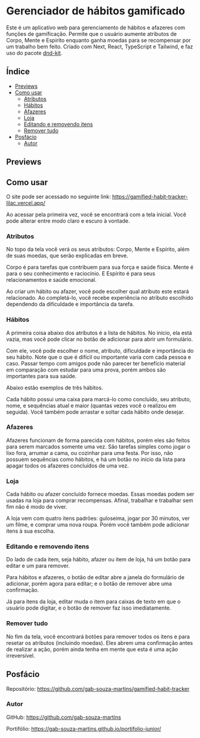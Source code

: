 # Gerenciador de hábitos gamificado

Este é um aplicativo web para gerenciamento de hábitos e afazeres com funções de gamificação. Permite que o usuário aumente atributos de Corpo, Mente e Espiríto enquanto ganha moedas para se recompensar por um trabalho bem feito. Criado com Next, React, TypeScript e Tailwind, e faz uso do pacote [dnd-kit](https://dndkit.com/).

## Índice

-  [Previews](#previews)
-  [Como usar](#como-usar)
   -  [Atributos](#atributos)
   -  [Hábitos](#hábitos)
   -  [Afazeres](#afazeres)
   -  [Loja](#loja)
   -  [Editando e removendo itens](#editando-e-removendo-itens)
   -  [Remover tudo](#remover-tudo)
-  [Posfácio](#posfácio)
   -  [Autor](#autor)

## Previews

<!-- TODO previews completas no mobile e desktop -->

## Como usar

O site pode ser acessado no seguinte link: https://gamified-habit-tracker-lilac.vercel.app/

Ao acessar pela primeira vez, você se encontrará com a tela inicial. Você pode alterar entre modo claro e escuro à vontade.

<!-- TODO tela inicial clara e escura -->

### Atributos

No topo da tela você verá os seus atributos: Corpo, Mente e Espírito, além de suas moedas, que serão explicadas em breve.

Corpo é para tarefas que contribuem para sua força e saúde física. Mente é para o seu conhecimento e raciocínio. E Espírito é para seus relacionamentos e saúde emocional.

Ao criar um hábito ou afazer, você pode escolher qual atributo este estará relacionado. Ao completá-lo, você recebe experiência no atributo escolhido dependendo da dificuldade e importância da tarefa.

<!-- TODO imagem mostrando atributos com diferentes níveis e exp -->

### Hábitos

A primeira coisa abaixo dos atributos é a lista de hábitos. No início, ela está vazia, mas você pode clicar no botão de adicionar para abrir um formulário.

<!-- TODO imagem do formulário vazio -->

Com ele, você pode escolher o nome, atributo, dificuldade e importância do seu hábito. Note que o que é difícil ou importante varia com cada pessoa e caso. Passar tempo com amigos pode não parecer ter benefício material em comparação com estudar para uma prova, porém ambos são importantes para sua saúde.

Abaixo estão exemplos de três hábitos.

<!-- TODO três hábitos no ItemForm -->

Cada hábito possui uma caixa para marcá-lo como concluído, seu atributo, nome, e sequências atual e maior (quantas vezes você o realizou em seguida). Você também pode arrastar e soltar cada hábito onde desejar.

### Afazeres

Afazeres funcionam de forma parecida com hábitos, porém eles são feitos para serem marcados somente uma vez. São tarefas simples como jogar o lixo fora, arrumar a cama, ou cozinhar para uma festa. Por isso, não possuem sequências como hábitos, e há um botão no início da lista para apagar todos os afazeres concluídos de uma vez.

<!-- TODO afazeres -->

### Loja

Cada hábito ou afazer concluído fornece moedas. Essas moedas podem ser usadas na loja para comprar recompensas. Afinal, trabalhar e trabalhar sem fim não é modo de viver.

<!-- TODO loja -->

A loja vem com quatro itens padrões: guloseima, jogar por 30 minutos, ver um filme, e comprar uma nova roupa. Porém você também pode adicionar itens à sua escolha.

<!-- TODO adicionar item -->

### Editando e removendo itens

Do lado de cada item, seja hábito, afazer ou item de loja, há um botão para editar e um para remover.

Para hábitos e afazeres, o botão de editar abre a janela do formulário de adicionar, porém agora para editar; e o botão de remover abre uma confirmação.

<!-- TODO editar e remover item -->

Já para itens da loja, editar muda o item para caixas de texto em que o usuário pode digitar, e o botão de remover faz isso imediatamente.

<!-- TODO editar item -->

### Remover tudo

No fim da tela, você encontrará botões para remover todos os itens e para resetar os atributos (incluindo moedas). Eles abrem uma confirmação antes de realizar a ação, porém ainda tenha em mente que esta é uma ação irreversível.

## Posfácio

Repositório: https://github.com/gab-souza-martins/gamified-habit-tracker

### Autor

GitHub: https://github.com/gab-souza-martins

Portifólio: https://gab-souza-martins.github.io/portifolio-junior/
